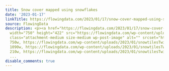 ```yaml
---
title: Snow cover mapped using snowflakes
date: '2023-01-17'
linkTitle: https://flowingdata.com/2023/01/17/snow-cover-mapped-using-snowflakes/
source: FlowingData
description: <p><a href="https://flowingdata.com/2023/01/17/snow-cover-mapped-using-snowflakes/"><img
  width="750" height="422" src="https://flowingdata.com/wp-content/uploads/2023/01/snowtilesTwitter-750x422.png"
  class="attachment-medium size-medium wp-post-image" alt="" srcset="https://flowingdata.com/wp-content/uploads/2023/01/snowtilesTwitter-750x422.png
  750w, https://flowingdata.com/wp-content/uploads/2023/01/snowtilesTwitter-1090x613.png
  1090w, https://flowingdata.com/wp-content/uploads/2023/01/snowtilesTwitter-210x118.png
  210w, https://flowingdata.com/wp-content/uploads/2023/01/snowtilesTwitter-768x4
  ...
disable_comments: true
---
```

<p><a href="https://flowingdata.com/2023/01/17/snow-cover-mapped-using-snowflakes/"><img width="750" height="422" src="https://flowingdata.com/wp-content/uploads/2023/01/snowtilesTwitter-750x422.png" class="attachment-medium size-medium wp-post-image" alt="" srcset="https://flowingdata.com/wp-content/uploads/2023/01/snowtilesTwitter-750x422.png 750w, https://flowingdata.com/wp-content/uploads/2023/01/snowtilesTwitter-1090x613.png 1090w, https://flowingdata.com/wp-content/uploads/2023/01/snowtilesTwitter-210x118.png 210w, https://flowingdata.com/wp-content/uploads/2023/01/snowtilesTwitter-768x4 ...